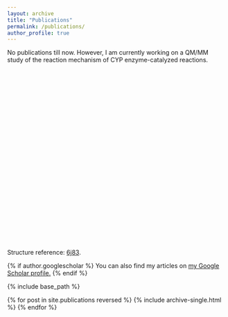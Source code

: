 ```yaml
---
layout: archive
title: "Publications"
permalink: /publications/
author_profile: true
---
```


No publications till now. However, I am currently working on a QM/MM study of the reaction mechanism of CYP enzyme-catalyzed reactions.

<script src="http://3Dmol.csb.pitt.edu/build/3Dmol-min.js"></script>

<div id="container-01" class="mol-container"></div>

<script>
var getUrl = window.location;
var baseUrl = getUrl .protocol + "//" + getUrl.host + "/" + getUrl.pathname.split('/')[1];
let element = $('#container-01');
let config = {};
let viewer = $3Dmol.createViewer( element, config );
let pdbUri = baseUrl + "/files/pdb/6j83.pdb";
jQuery.ajax( pdbUri, { 
  success: function(data) {
    let v = viewer;
    v.addModel( data, "pdb" );
    v.setStyle({chain: 'A'}, {cartoon: {color: 'spectrum'}});
    v.setStyle({resn: ["HEM", "B9R"]}, {stick: {}});
    v.setStyle({resi: "347"}, {cartoon: {color: 'spectrum'}, stick: {}});
    v.setStyle({resi: "592"}, {stick: {}});
    v.zoomTo();
    v.render();
  },
  error: function(hdr, status, err) {
    console.error( "Failed to load PDB " + pdbUri + ": " + err );
  },
});
</script>

<style>
.mol-container {
  width: 100%;
  height: 400px;
  position: relative;
}
</style>

Structure reference: [6j83](https://www.rcsb.org/structure/6J83).


{% if author.googlescholar %}
  You can also find my articles on <u><a href="{{author.googlescholar}}">my Google Scholar profile</a>.</u>
{% endif %}

{% include base_path %}

{% for post in site.publications reversed %}
  {% include archive-single.html %}
{% endfor %}
